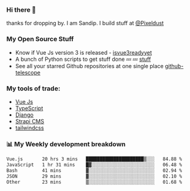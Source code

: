 ### Hi there 👋

thanks for dropping by.
I am Sandip. I build stuff at [@Pixeldust](github.com/pixeldust-in/)

###  **My Open Source Stuff**

 - Know if Vue Js version 3 is released -  [isvue3readyyet](https://github.com/sandiprb/isvue3readyyet)
 - A bunch of Python scripts to get stuff done 💤 💤 [stuff](https://github.com/sandiprb/stuff)
 - See all your starred Github repositories at one single place [github-telescope](https://github.com/sandiprb/github-telescope)



###  **My tools of trade:**
 - [Vue Js](https://github.com/vuejs/vue/)
 - [TypeScript](https://github.com/microsoft/TypeScript)
 - [Django](github.com/django/django)
 - [Strapi CMS](github.com/strapi/strapi)
 - [tailwindcss](https://github.com/tailwindlabs/tailwindcss)


###  📊 **My Weekly development breakdown**
<!--START_SECTION:waka-->

```txt
Vue.js       20 hrs 3 mins   █████████████████████▒░░░   84.88 %
JavaScript   1 hr 31 mins    █▓░░░░░░░░░░░░░░░░░░░░░░░   06.48 %
Bash         41 mins         ▓░░░░░░░░░░░░░░░░░░░░░░░░   02.94 %
JSON         29 mins         ▓░░░░░░░░░░░░░░░░░░░░░░░░   02.10 %
Other        23 mins         ▒░░░░░░░░░░░░░░░░░░░░░░░░   01.68 %
```

<!--END_SECTION:waka-->
